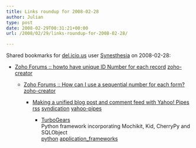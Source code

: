 ```yaml
---
title: Links roundup for 2008-02-28
author: Julian
type: post
date: 2008-02-29T00:31:21+00:00
url: /2008/02/29/links-roundup-for-2008-02-28/

---
```

Shared bookmarks for [del.icio.us][1] user [Synesthesia][2] on 2008-02-28:

  * [Zoho Forums :: howto have unique ID Number for each record][3] 
    [zoho-creator][4] </li> 
    
      * [Zoho Forums :: How can I use a sequential number for each form?][5] 
        [zoho-creator][4] </li> 
        
          * [Making a unified blog post and comment feed with Yahoo! Pipes][6] 
            [rss][7] [syndication][8] [yahoo-pipes][9] </li> 
            
              * [TurboGears][10]  
                Python framework incorporating Mochikit, Kid, CherryPy and SQLObject  
                [python][11] [application_frameworks][12] </ul>

 [1]: http://del.icio.us/
 [2]: http://del.icio.us/synesthesia
 [3]: http://forums.zoho.com/viewtopic.php?t=137460
 [4]: http://del.icio.us/synesthesia/zoho-creator
 [5]: http://forums.zoho.com/viewtopic.php?t=129118&highlight=autoincrement
 [6]: http://www.currybet.net/cbet_blog/2008/02/blog_comments_6.php
 [7]: http://del.icio.us/synesthesia/rss
 [8]: http://del.icio.us/synesthesia/syndication
 [9]: http://del.icio.us/synesthesia/yahoo-pipes
 [10]: http://www.turbogears.org/about
 [11]: http://del.icio.us/synesthesia/python
 [12]: http://del.icio.us/synesthesia/application_frameworks